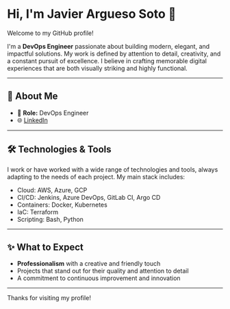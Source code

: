# Hi, I'm Javier Argueso Soto 👋

Welcome to my GitHub profile!

I'm a **DevOps Engineer** passionate about building modern, elegant, and impactful solutions. My work is defined by attention to detail, creativity, and a constant pursuit of excellence. I believe in crafting memorable digital experiences that are both visually striking and highly functional.

---

## 🚀 About Me

- 💼 **Role:** DevOps Engineer  
- 🌐 [LinkedIn](https://www.linkedin.com/in/javier-argueso-soto/)

---

## 🛠️ Technologies & Tools

I work or have worked with a wide range of technologies and tools, always adapting to the needs of each project. My main stack includes:

- Cloud: AWS, Azure, GCP
- CI/CD: Jenkins, Azure DevOps, GitLab CI, Argo CD
- Containers: Docker, Kubernetes
- IaC: Terraform
- Scripting: Bash, Python

---

## ✨ What to Expect

- **Professionalism** with a creative and friendly touch
- Projects that stand out for their quality and attention to detail
- A commitment to continuous improvement and innovation

---

Thanks for visiting my profile!
